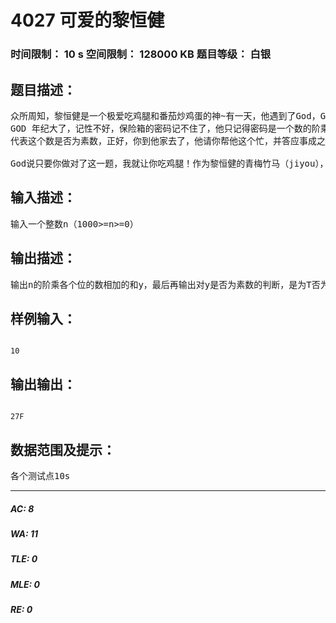 # 4027 可爱的黎恒健   
### 时间限制： 10 s     空间限制： 128000 KB     题目等级： 白银  
## 题目描述：  

<pre>
众所周知，黎恒健是一个极爱吃鸡腿和番茄炒鸡蛋的神~有一天，他遇到了God，God问他你有问题吗，他竟然说是！然后God准备把这个消息传播到人间，黎恒健那么尊贵，当然不能忍受这样的行为，因为这样他的鸡腿就不能吃了！可他打不过God，所以God向他提出了一个要求：  
GOD 年纪大了，记性不好，保险箱的密码记不住了，他只记得密码是一个数的阶乘各个位的数相加的和，最后还有个T或F，  
代表这个数是否为素数，正好，你到他家去了，他请你帮他这个忙，并答应事成之后给你100000000 MOD 10 RMB。    
  
God说只要你做对了这一题，我就让你吃鸡腿！作为黎恒健的青梅竹马（jiyou），你一定要帮他啊啊啊啊啊啊！
</pre>
  
  
## 输入描述：  

<pre>
输入一个整数n（1000>=n>=0）
</pre>
  
  
## 输出描述：  

<pre>
输出n的阶乘各个位的数相加的和y，最后再输出对y是否为素数的判断，是为T否为F。
</pre>
  
  
## 样例输入：  

<pre><code>
10
</code></pre>
  
  
## 输出输出：  

<pre><code>
27F
</code></pre>
  
  
## 数据范围及提示：  

<pre>
各个测试点10s
</pre>
  
  
***  

##### AC: 8  
##### WA: 11  
##### TLE: 0  
##### MLE: 0  
##### RE: 0  
